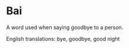 # Bai

A word used when saying goodbye to a person.

English translations: bye, goodbye, good night
